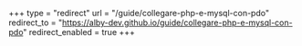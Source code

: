 +++
type = "redirect"
url = "/guide/collegare-php-e-mysql-con-pdo"
redirect_to = "https://alby-dev.github.io/guide/collegare-php-e-mysql-con-pdo"
redirect_enabled = true
+++